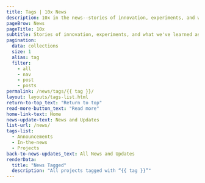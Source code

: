 ```yaml
---
title: Tags | 10x News
description: 10x in the news--stories of innovation, experiments, and what we've learned as we work toward delivering good-for-people digital solutions
pageBrow: News
pageTitle: 10x
subtitle: Stories of innovation, experiments, and what we've learned as we work toward delivering good-for-people digital solutions
pagination:
  data: collections
  size: 1
  alias: tag
  filter:
    - all
    - nav
    - post
    - posts
permalink: /news/tags/{{ tag }}/
layout: layouts/tags-list.html
return-to-top_text: "Return to top"
read-more-button_text: "Read more"
home-link-text: Home
news-update-text: News and Updates
list-url: /news/
tags-list:
  - Announcements
  - In-the-news
  - Projects
back-to-news-updates_text: All News and Updates
renderData:
  title: "News Tagged"
  description: "All projects tagged with “{{ tag }}”"
---
```


